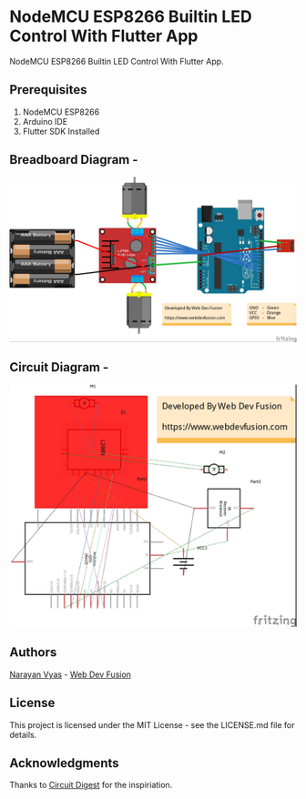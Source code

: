 # NodeMCU ESP8266 Builtin LED Control With Flutter App
NodeMCU ESP8266 Builtin LED Control With Flutter App.

## Prerequisites
1. NodeMCU ESP8266
2. Arduino IDE
3. Flutter SDK Installed

## Breadboard Diagram -
![Breadboard Diagram](https://github.com/narayanvyas/Gear-Motor-Control-With-Arduino-And-L298N-Motor-Controller/blob/master/Breadboard%20Diagram.jpeg)

## Circuit Diagram -
![Circuit Diagram](https://github.com/narayanvyas/Gear-Motor-Control-With-Arduino-And-L298N-Motor-Controller/blob/master/Circuit%20Diagram.jpeg)

## Authors
[Narayan Vyas](https://www.narayanvyas.org) - [Web Dev Fusion](https://www.webdevfusion.com)

## License
This project is licensed under the MIT License - see the LICENSE.md file for details.

## Acknowledgments
Thanks to [Circuit Digest](https://circuitdigest.com/microcontroller-projects/electronic-voting-machine-using-arduino) for the inspiriation.
